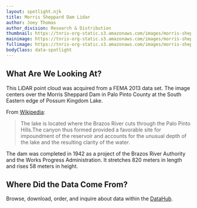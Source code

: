 ```yaml
---
layout: spotlight.njk
title: Morris Sheppard Dam Lidar
author: Joey Thomas
author_division: Research & Distribution
thumbnail: https://tnris-org-static.s3.amazonaws.com/images/morris-sheppard-dam-lidar-th.jpg
mainimage: https://tnris-org-static.s3.amazonaws.com/images/morris-sheppard-dam-lidar-horiz.jpg
fullimage: https://tnris-org-static.s3.amazonaws.com/images/morris-sheppard-dam-lidar.jpg
bodyClass: data-spotlight
---
```


## What Are We Looking At?
<p class="lead">This LiDAR point cloud was acquired from a FEMA 2013 data set. The image centers over the Morris Sheppard Dam in Palo Pinto County at the South Eastern edge of Possum Kingdom Lake.</p>

From [Wikipedia](http://en.wikipedia.org/wiki/Possum_Kingdom_Lake):

>The lake is located where the Brazos River cuts through the Palo Pinto Hills.The canyon thus formed provided a favorable site for impoundment of the reservoir and accounts for the unusual depth of the lake and the resulting clarity of the water.

The dam was completed in 1942 as a project of the Brazos River Authority and the Works Progress Administration. It stretches 820 meters in length and rises 58 meters in height.

## Where Did the Data Come From?
<p>
  Browse, download, order, and inquire about data within the <a href="https://data.tnris.org">DataHub</a>.
</p>
